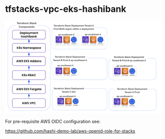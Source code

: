 # tfstacks-vpc-eks-hashibank

![image](./img.jpg)

For pre-requisite AWS OIDC configuration see: 

https://github.com/hashi-demo-lab/aws-openid-role-for-stacks
